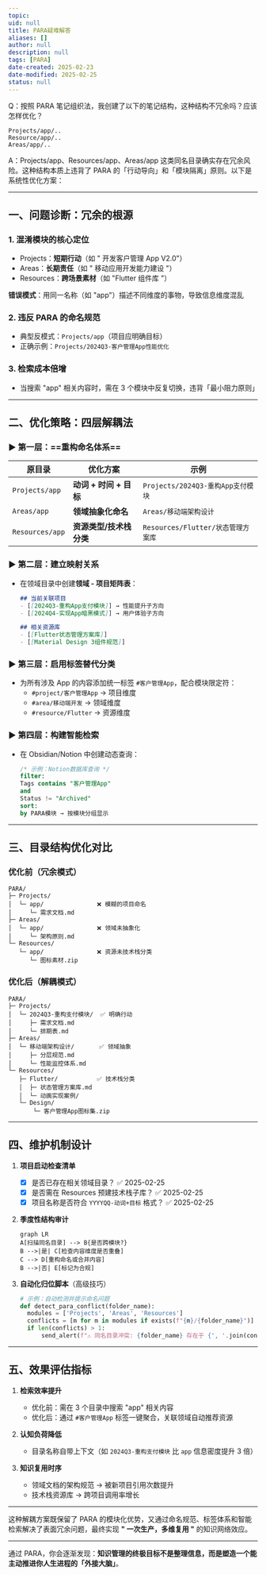 ```yaml
---
topic: 
uid: null
title: PARA疑难解答
aliases: []
author: null
description: null
tags: [PARA]
date-created: 2025-02-23
date-modified: 2025-02-25
status: null
---
```


Q：按照 PARA 笔记组织法，我创建了以下的笔记结构，这种结构不冗余吗？应该怎样优化？

```text
Projects/app/..
Resource/app/..
Areas/app/..
```

A：Projects/app、Resources/app、Areas/app 这类同名目录确实存在冗余风险。这种结构本质上违背了 PARA 的「行动导向」和「模块隔离」原则。以下是系统性优化方案：

---

## 一、问题诊断：冗余的根源

### 1. 混淆模块的核心定位

 - Projects：**短期行动**（如 " 开发客户管理 App V2.0"）
 - Areas：**长期责任**（如 " 移动应用开发能力建设 "）
 - Resources：**跨场景素材**（如 "Flutter 组件库 "）

 **错误模式**：用同一名称（如 "app"）描述不同维度的事物，导致信息维度混乱

### 2. 违反 PARA 的命名规范

 - 典型反模式：`Projects/app`（项目应明确目标）
 - 正确示例：`Projects/2024Q3-客户管理App性能优化`

### 3. 检索成本倍增

 - 当搜索 "app" 相关内容时，需在 3 个模块中反复切换，违背「最小阻力原则」

---

## 二、优化策略：四层解耦法

### ▶ 第一层：==重构命名体系==

| 原目录             | 优化方案             | 示例                          |
| --------------- | ---------------- | --------------------------- |
| `Projects/app`  | **动词 + 时间 + 目标** | `Projects/2024Q3-重构App支付模块` |
| `Areas/app`     | **领域抽象化命名**      | `Areas/移动端架构设计`             |
| `Resources/app` | **资源类型/技术栈分类**   | `Resources/Flutter/状态管理方案库` |

### ▶ 第二层：建立映射关系

- 在领域目录中创建**领域 - 项目矩阵表**：

	```markdown
  ## 当前关联项目
  - [[2024Q3-重构App支付模块]] → 性能提升子方向
  - [[2024Q4-实现App暗黑模式]] → 用户体验子方向

  ## 相关资源库
  - [[Flutter状态管理方案库]]
  - [[Material Design 3组件规范]]
  ```

### ▶ 第三层：启用标签替代分类

- 为所有涉及 App 的内容添加统一标签 `#客户管理App`，配合模块限定符：
	- `#project/客户管理App` → 项目维度
	- `#area/移动端开发` → 领域维度
	- `#resource/Flutter` → 资源维度

### ▶ 第四层：构建智能检索

- 在 Obsidian/Notion 中创建动态查询：

	```sql
  /* 示例：Notion数据库查询 */
  filter: 
    Tags contains "客户管理App" 
    and 
    Status != "Archived"
  sort: 
    by PARA模块 → 按模块分组显示
  ```

---

## 三、目录结构优化对比

### 优化前（冗余模式）

```text
PARA/
├─ Projects/
│  └─ app/               ❌ 模糊的项目命名
│     └─ 需求文档.md
├─ Areas/
│  └─ app/               ❌ 领域未抽象化
│     └─ 架构原则.md
└─ Resources/
   └─ app/               ❌ 资源未技术栈分类
      └─ 图标素材.zip
```

### 优化后（解耦模式）

```text
PARA/
├─ Projects/
│  └─ 2024Q3-重构支付模块/  ✅ 明确行动
│     ├─ 需求文档.md
│     └─ 排期表.md
├─ Areas/
│  └─ 移动端架构设计/       ✅ 领域抽象
│     ├─ 分层规范.md
│     └─ 性能监控体系.md
└─ Resources/
   ├─ Flutter/           ✅ 技术栈分类
   │  ├─ 状态管理方案库.md
   │  └─ 动画实现案例/
   └─ Design/
       └─ 客户管理App图标集.zip
```

---

## 四、维护机制设计

1. **项目启动检查清单**
	 - [x] 是否已存在相关领域目录？ ✅ 2025-02-25
	 - [x] 是否需在 Resources 预建技术栈子库？ ✅ 2025-02-25
	 - [x] 项目名称是否符合 `YYYYQQ-动词+目标` 格式？ ✅ 2025-02-25

2. **季度性结构审计**

	 ```mermaid
   graph LR
   A[扫描同名目录] --> B{是否跨模块?}
   B -->|是| C[检查内容维度是否重叠]
   C --> D[重构命名或合并内容]
   B -->|否| E[标记为合规]
   ```

3. **自动化归位脚本**（高级技巧）

	 ```python
   # 示例：自动检测并提示命名问题
   def detect_para_conflict(folder_name):
       modules = ['Projects', 'Areas', 'Resources']
       conflicts = [m for m in modules if exists(f"{m}/{folder_name}")]
       if len(conflicts) > 1:
           send_alert(f"⚠️ 同名目录冲突: {folder_name} 存在于 {', '.join(conflicts)}")
   ```

---

## 五、效果评估指标

1. **检索效率提升**
	 - 优化前：需在 3 个目录中搜索 "app" 相关内容
	 - 优化后：通过 `#客户管理App` 标签一键聚合，关联领域自动推荐资源

2. **认知负荷降低**
	 - 目录名称自带上下文（如 `2024Q3-重构支付模块` 比 `app` 信息密度提升 3 倍）

3. **知识复用时序**
	 - 领域文档的架构规范 → 被新项目引用次数提升
	 - 技术栈资源库 → 跨项目调用率增长

---

这种解耦方案既保留了 PARA 的模块化优势，又通过命名规范、标签体系和智能检索解决了表面冗余问题，最终实现 **" 一次生产，多维复用 "** 的知识网络效应。

---
通过 PARA，你会逐渐发现：**知识管理的终极目标不是整理信息，而是塑造一个能主动推进你人生进程的「外接大脑」**。
